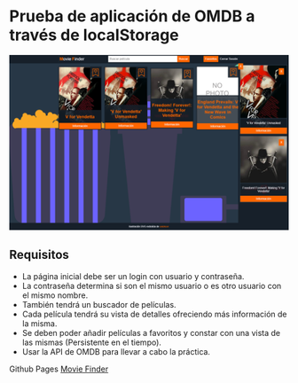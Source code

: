 # Prueba de aplicación de OMDB a través de localStorage

![Screenshot](https://github.com/rr69sport/movie-finder/blob/master/movie-finder.png)

## Requisitos

-   La página inicial debe ser un login con usuario y contraseña.
-   La contraseña determina si son el mismo usuario o es otro usuario con el mismo nombre.
-   También tendrá un buscador de películas.
-   Cada película tendrá su vista de detalles ofreciendo más información de la misma.
-   Se deben poder añadir películas a favoritos y constar con una vista de las mismas (Persistente en el tiempo).
-   Usar la API de OMDB para llevar a cabo la práctica.

Github Pages [Movie Finder](https://rr69sport.github.io/movie-finder)
